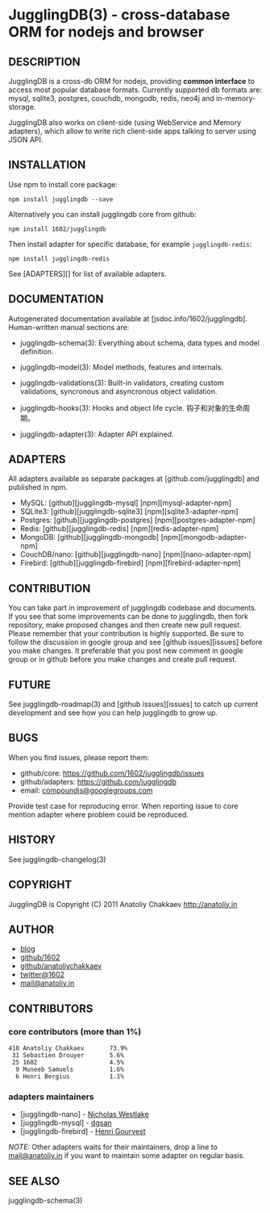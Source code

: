 JugglingDB(3) - cross-database ORM for nodejs and browser
=========================================================

## DESCRIPTION

JugglingDB is a cross-db ORM for nodejs, providing **common interface** to access
most popular database formats.  Currently supported db formats are: mysql, sqlite3,
postgres, couchdb, mongodb, redis, neo4j and in-memory-storage.

JugglingDB also works on client-side (using WebService and Memory adapters),
which allow to write rich client-side apps talking to server using JSON API.


## INSTALLATION

Use npm to install core package:

    npm install jugglingdb --save

Alternatively you can install jugglingdb core from github:

    npm install 1602/jugglingdb

Then install adapter for specific database, for example `jugglingdb-redis`:

    npm install jugglingdb-redis

See [ADAPTERS][] for list of available adapters.

## DOCUMENTATION

Autogenerated documentation available at [jsdoc.info/1602/jugglingdb].
Human-written manual sections are:

* jugglingdb-schema(3):
  Everything about schema, data types and model definition.

* jugglingdb-model(3):
  Model methods, features and internals.

* jugglingdb-validations(3):
  Built-in validators, creating custom validations, syncronous and asyncronous
  object validation.

* jugglingdb-hooks(3):
  Hooks and object life cycle.
    钩子和对象的生命周期。
* jugglingdb-adapter(3):
  Adapter API explained.

## ADAPTERS

All adapters available as separate packages at
[github.com/jugglingdb] and published in npm.

* MySQL:    [github][jugglingdb-mysql]     [npm][mysql-adapter-npm]
* SQLite3:  [github][jugglingdb-sqlite3]   [npm][sqlite3-adapter-npm]
* Postgres: [github][jugglingdb-postgres]  [npm][postgres-adapter-npm]
* Redis:    [github][jugglingdb-redis]     [npm][redis-adapter-npm]
* MongoDB:  [github][jugglingdb-mongodb]   [npm][mongodb-adapter-npm]
* CouchDB/nano: [github][jugglingdb-nano]  [npm][nano-adapter-npm]
* Firebird: [github][jugglingdb-firebird]  [npm][firebird-adapter-npm]

## CONTRIBUTION

You can take part in improvement of jugglingdb codebase and documents. If you see that some improvements can be done to jugglingdb, then fork repository, make proposed changes and then create new pull request.
Please remember that your contribution is highly supported. Be sure to follow the discussion in google group and see [github issues][issues] before you make changes. It preferable that you post new comment in google group or in github before you make changes and create pull request.

## FUTURE

See jugglingdb-roadmap(3) and [github issues][issues] to catch up current
development and see how you can help jugglingdb to grow up.

## BUGS

When you find issues, please report them:

* github/core:
  <https://github.com/1602/jugglingdb/issues>
* github/adapters:
  <https://github.com/jugglingdb>
* email:
  <compoundjs@googlegroups.com>

Provide test case for reproducing error. When reporting issue to core mention
adapter where problem could be reproduced.

## HISTORY

See jugglingdb-changelog(3)

## COPYRIGHT

JugglingDB is Copyright (C) 2011 Anatoliy Chakkaev http://anatoliy.in

## AUTHOR

* [blog](http://anatoliy.in/)
* [github/1602](https://github.com/1602/)
* [github/anatoliychakkaev](https://github.com/anatoliychakkaev/)
* [twitter@1602](http://twitter.com/1602)
* <mail@anatoliy.in>

## CONTRIBUTORS

### core contributors (more than 1%)
    410	Anatoliy Chakkaev       73.9%
     31	Sebastien Drouyer       5.6%
     25	1602                    4.5%
      9	Muneeb Samuels          1.6%
      6	Henri Bergius           1.1%

### adapters maintainers

* [jugglingdb-nano] - [Nicholas Westlake](https://github.com/nrw)
* [jugglingdb-mysql] - [dgsan](https://github.com/dgsan)
* [jugglingdb-firebird] - [Henri Gourvest](https://github.com/hgourvest)

*NOTE:* Other adapters waits for their maintainers, drop a line to
<mail@anatoliy.in> if you want to maintain some adapter on regular basis.

## SEE ALSO

jugglingdb-schema(3)
